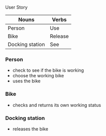 User Story

| Nouns          |       Verbs |
|----------------|-------------|
|   Person       |    Use      |
|   Bike         | Release     |
|Docking station |    See      |


### Person ###
- check to see if the bike is working
- choose the working bike  
- uses the bike

### Bike ###
- checks and returns its own working status

### Docking station ###
- releases the bike 
